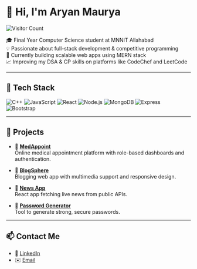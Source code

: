 # 👋 Hi, I'm Aryan Maurya

![Visitor Count](https://komarev.com/ghpvc/?username=ExoticLure37&color=blue&style=flat)

🎓 Final Year Computer Science student at MNNIT Allahabad  
💡 Passionate about full-stack development & competitive programming  
🌱 Currently building scalable web apps using MERN stack  
📈 Improving my DSA & CP skills on platforms like CodeChef and LeetCode  

---

## 🔧 Tech Stack
![C++](https://img.shields.io/badge/-C++-00599C?style=flat&logo=c%2B%2B&logoColor=white)
![JavaScript](https://img.shields.io/badge/-JavaScript-F7DF1E?style=flat&logo=javascript&logoColor=black)
![React](https://img.shields.io/badge/-React-61DAFB?style=flat&logo=react&logoColor=white)
![Node.js](https://img.shields.io/badge/-Node.js-339933?style=flat&logo=node.js&logoColor=white)
![MongoDB](https://img.shields.io/badge/-MongoDB-47A248?style=flat&logo=mongodb&logoColor=white)
![Express](https://img.shields.io/badge/-Express.js-000000?style=flat&logo=express&logoColor=white)
![Bootstrap](https://img.shields.io/badge/-Bootstrap-563D7C?style=flat&logo=bootstrap&logoColor=white)

---

## 🚀 Projects

- 🏥 [**MedAppoint**](https://github.com/ExoticLure37/MedAppoint)  
  Online medical appointment platform with role-based dashboards and authentication.  

- 📝 [**BlogSphere**](https://github.com/ExoticLure37/BLOG_complete)  
  Blogging web app with multimedia support and responsive design.
  
- 📰 [**News App**](https://github.com/ExoticLure37/NEWS-Application)  
  React app fetching live news from public APIs.

- 🔐 [**Password Generator**](https://github.com/ExoticLure37/password-generator-)  
  Tool to generate strong, secure passwords.  


---
## 📫 Contact Me

- 🔗 [LinkedIn](https://www.linkedin.com/in/aryan-maurya)  
- ✉️ [Email](mailto:aryanamih041@gmail.com)

